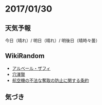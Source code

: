 # 2017/01/30

## 天気予報

今日（晴れ）/ 明日（晴れ）/ 明後日（晴時々曇）

## WikiRandom

* [アルベール・ザフィ](https://ja.wikipedia.org/wiki/%E3%82%A2%E3%83%AB%E3%83%99%E3%83%BC%E3%83%AB%E3%83%BB%E3%82%B6%E3%83%95%E3%82%A3)
* [穴澤賢](https://ja.wikipedia.org/wiki/%E7%A9%B4%E6%BE%A4%E8%B3%A2)
* [航空機の不法な奪取の防止に関する条約](https://ja.wikipedia.org/wiki/%E8%88%AA%E7%A9%BA%E6%A9%9F%E3%81%AE%E4%B8%8D%E6%B3%95%E3%81%AA%E5%A5%AA%E5%8F%96%E3%81%AE%E9%98%B2%E6%AD%A2%E3%81%AB%E9%96%A2%E3%81%99%E3%82%8B%E6%9D%A1%E7%B4%84)

## 気づき

